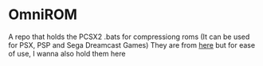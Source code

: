 # OmniROM
A repo that holds the PCSX2 .bats for compressiong roms (It can be used for PSX, PSP and Sega Dreamcast Games)
They are from [here](https://u.pcloud.link/publink/show?code=kZDH81kZHH9txOzWRSfidhxYhMviSYe30lW7#/filemanager?folder=5430730234) but for ease of use, I wanna also hold them here
